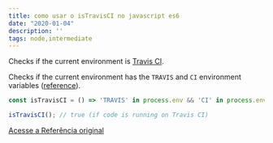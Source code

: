 ```yaml
---
title: como usar o isTravisCI no javascript es6
date: "2020-01-04"
description: ''
tags: node,intermediate
---
```


Checks if the current environment is [Travis CI](https://travis-ci.org/).

Checks if the current environment has the `TRAVIS` and `CI` environment variables ([reference](https://docs.travis-ci.com/user/environment-variables/#Default-Environment-Variables)).

```js
const isTravisCI = () => 'TRAVIS' in process.env && 'CI' in process.env;
```

```js
isTravisCI(); // true (if code is running on Travis CI)
```


[Acesse a Referência original](http://github.com/30-seconds/)
